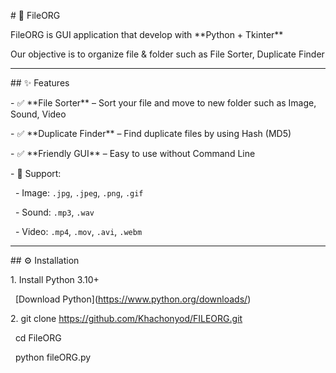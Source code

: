 \# 📂 FileORG



FileORG is GUI application that develop with \*\*Python + Tkinter\*\*

Our objective is to organize file \& folder such as File Sorter, Duplicate Finder



---



\## ✨ Features



\- ✅ \*\*File Sorter\*\* – Sort your file and move to new folder such as Image, Sound, Video

\- ✅ \*\*Duplicate Finder\*\* – Find duplicate files by using Hash (MD5)

\- ✅ \*\*Friendly GUI\*\* – Easy to use without Command Line

\- 🚀 Support:

  - Image: `.jpg`, `.jpeg`, `.png`, `.gif`

  - Sound: `.mp3`, `.wav`

  - Video: `.mp4`, `.mov`, `.avi`, `.webm`



---



\## ⚙️ Installation 



1\. Install Python 3.10+

&nbsp;	\[Download Python](https://www.python.org/downloads/)





2\. git clone https://github.com/Khachonyod/FILEORG.git

&nbsp;	cd FileORG

&nbsp;	python fileORG.py

